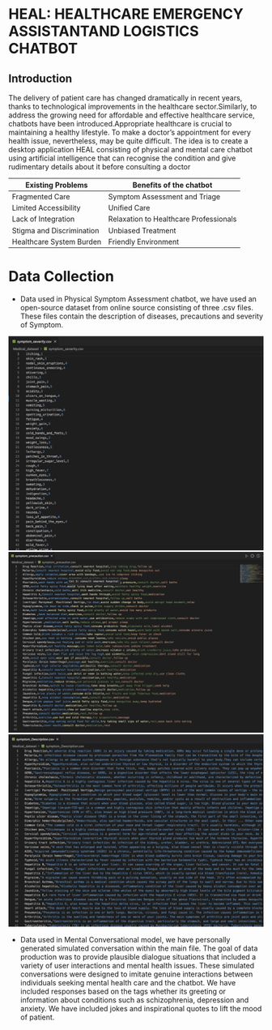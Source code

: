# HEAL: HEALTHCARE EMERGENCY ASSISTANTAND LOGISTICS CHATBOT

## Introduction
The delivery of patient care has changed dramatically in recent years, thanks to technological improvements in the healthcare sector.Similarly, to address the growing need for
affordable and effective healthcare service, chatbots have been introduced.Appropriate
healthcare is crucial to maintaining a healthy lifestyle. To make a doctor’s appointment for every health issue, nevertheless, may be quite difficult. The idea is to create a
desktop application HEAL consisting of physical and mental care chatbot using artificial intelligence that can recognise the condition and give rudimentary details about it
before consulting a doctor

| Existing Problems       | Benefits of the chatbot    |
|------------------------|----------------------|
| Fragmented Care        | Symptom Assessment and Triage   |
| Limited Accessibility | Unified Care        |
| Lack of Integration    | Relaxation to Healthcare Professionals |
| Stigma and Discrimination | Unbiased Treatment |
| Healthcare System Burden | Friendly Environment |

# Data Collection

* Data used in Physical Symptom Assessment chatbot, we have used an open-source
dataset from online source consisting of three .csv files. These files contain the description of diseases, precautions and severity of Symptom.

![Symp_sev](Symp_sev.png)
![Symp_sev](symp_prec.png)
![symp_desc](symp_desc.png)

* Data used in Mental Conversational model, we have personally generated simulated
conversation within the main file. The goal of data production was to provide plausible dialogue situations that included a variety of user interactions and mental health
issues. These simulated conversations were designed to imitate genuine interactions
between individuals seeking mental health care and the chatbot. We have included responses based on the tags whether its greeting or information about conditions such as
schizophrenia, depression and anxiety. We have included jokes and inspirational quotes
to lift the mood of patient.
